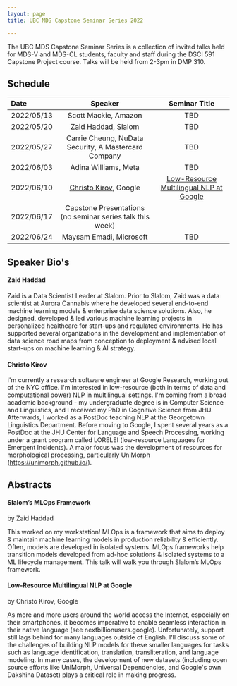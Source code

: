 ```yaml
---
layout: page
title: UBC MDS Capstone Seminar Series 2022

---
```


The UBC MDS Capstone Seminar Series is a collection of invited talks held for MDS-V and MDS-CL students, faculty and staff 
during the DSCI 591 Capstone Project course. Talks will be held from 2-3pm in DMP 310.

## Schedule

|Date|Speaker|Seminar Title|
|:---|:---:|:---:|
| 2022/05/13 | Scott Mackie, Amazon | TBD |
| 2022/05/20 | [Zaid Haddad](#zaid-haddad), Slalom | TBD |
| 2022/05/27 | Carrie Cheung, NuData Security, A Mastercard Company | TBD |
| 2022/06/03 | Adina Williams, Meta | TBD |
| 2022/06/10 | [Christo Kirov](#christo-kirov), Google | [Low-Resource Multilingual NLP at Google](#low-resource-multilingual-nlp-at-google) |
| 2022/06/17 | Capstone Presentations (no seminar series talk this week)| |
| 2022/06/24 | Maysam Emadi, Microsoft | TBD |

## Speaker Bio's

#### Zaid Haddad
Zaid is a Data Scientist Leader at Slalom. Prior to Slalom, Zaid was a data scientist at Aurora Cannabis where he developed several end-to-end machine learning models & enterprise data science solutions. Also, he designed, developed & led various machine learning projects in personalized healthcare for start-ups and regulated environments. He has supported several organizations in the development and implementation of data science road maps from conception to deployment & advised local start-ups on machine learning & AI strategy.  

#### Christo Kirov
I'm currently a research software engineer at Google Research, working out of the NYC office. I'm interested in low-resource (both in terms of data and computational power) NLP in multilingual settings. I'm coming from a broad academic background - my undergraduate degree is in Computer Science and Linguistics, and I received my PhD in Cognitive Science from JHU. Afterwards, I worked as a PostDoc teaching NLP at the Georgetown Linguistics Department. Before moving to Google, I spent several years as a PostDoc at the JHU Center for Language and Speech Processing, working under a grant program called LORELEI (low-resource Languages for Emergent Incidents). A major focus was the development of resources for morphological processing, particularly UniMorph (<https://unimorph.github.io/>).

## Abstracts

#### Slalom’s MLOps Framework
by Zaid Haddad

This worked on my workstation! MLOps is a framework that aims to deploy & maintain machine learning models in production reliability & efficiently. Often, models are developed in isolated systems. MLOps frameworks help transition models developed from ad-hoc solutions & isolated systems to a ML lifecycle management. This talk will walk you through Slalom’s MLOps framework.

#### Low-Resource Multilingual NLP at Google
by Christo Kirov, Google

As more and more users around the world access the Internet, especially on their smartphones, it becomes imperative to enable seamless interaction in their native language (see nextbillionusers.google). Unfortunately, support still lags behind for many languages outside of English. I'll discuss some of the challenges of building NLP models for these smaller languages for tasks such as language identification, translation, transliteration, and language modeling. In many cases, the development of new datasets (including open source efforts like UniMorph, Universal Dependencies, and Google's own Dakshina Dataset) plays a critical role in making progress.
